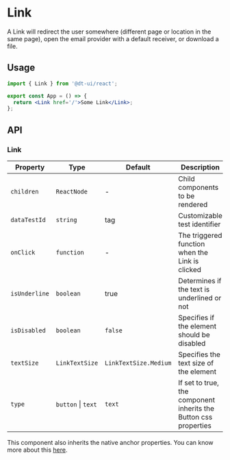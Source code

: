 # Link

A Link will redirect the user somewhere (different page or location in the same page), open the email provider with a default receiver, or download a file.

## Usage

```jsx
import { Link } from '@dt-ui/react';

export const App = () => {
  return <Link href='/'>Some Link</Link>;
};
```

## API

### Link

| Property      | Type               | Default               | Description                                                      |
| ------------- | ------------------ | --------------------- | ---------------------------------------------------------------- |
| `children`    | `ReactNode`        | -                     | Child components to be rendered                                  |
| `dataTestId`  | `string`           | tag                   | Customizable test identifier                                     |
| `onClick`     | `function`         | -                     | The triggered function when the Link is clicked                  |
| `isUnderline` | `boolean`          | true                  | Determines if the text is underlined or not                      |
| `isDisabled`  | `boolean`          | `false`               | Specifies if the element should be disabled                      |
| `textSize`    | `LinkTextSize`     | `LinkTextSize.Medium` | Specifies the text size of the element                           |
| `type`        | `button` \| `text` | `text`                | If set to true, the component inherits the Button css properties |

This component also inherits the native anchor properties. You can know more about this [here](https://developer.mozilla.org/en-US/docs/Web/HTML/Element/a).
